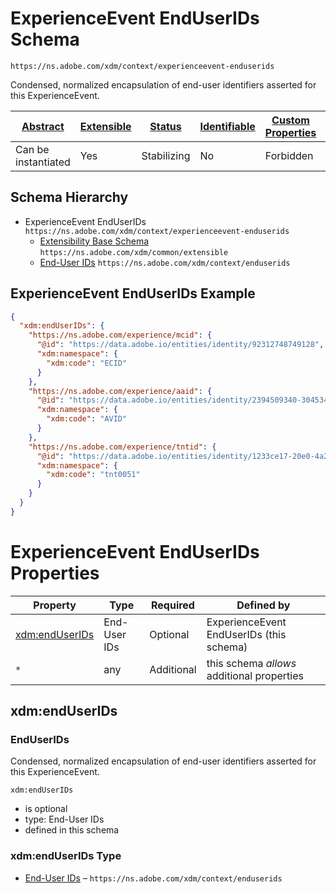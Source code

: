 
# ExperienceEvent EndUserIDs Schema

```
https://ns.adobe.com/xdm/context/experienceevent-enduserids
```

Condensed, normalized encapsulation of end-user identifiers asserted for this ExperienceEvent.

| [Abstract](../../abstract.md) | [Extensible](../../extensions.md) | [Status](../../status.md) | [Identifiable](../../id.md) | [Custom Properties](../../extensions.md) | [Additional Properties](../../extensions.md) | Defined In |
|-------------------------------|-----------------------------------|---------------------------|-----------------------------|------------------------------------------|----------------------------------------------|------------|
| Can be instantiated | Yes | Stabilizing | No | Forbidden | Permitted | [context/experienceevent-enduserids.schema.json](context/experienceevent-enduserids.schema.json) |
## Schema Hierarchy

* ExperienceEvent EndUserIDs `https://ns.adobe.com/xdm/context/experienceevent-enduserids`
  * [Extensibility Base Schema](../common/extensible.schema.md) `https://ns.adobe.com/xdm/common/extensible`
  * [End-User IDs](enduserids.schema.md) `https://ns.adobe.com/xdm/context/enduserids`


## ExperienceEvent EndUserIDs Example
```json
{
  "xdm:endUserIDs": {
    "https://ns.adobe.com/experience/mcid": {
      "@id": "https://data.adobe.io/entities/identity/92312748749128",
      "xdm:namespace": {
        "xdm:code": "ECID"
      }
    },
    "https://ns.adobe.com/experience/aaid": {
      "@id": "https://data.adobe.io/entities/identity/2394509340-30453470347",
      "xdm:namespace": {
        "xdm:code": "AVID"
      }
    },
    "https://ns.adobe.com/experience/tntid": {
      "@id": "https://data.adobe.io/entities/identity/1233ce17-20e0-4a2c-8198-2a77fd60cf4d",
      "xdm:namespace": {
        "xdm:code": "tnt0051"
      }
    }
  }
}
```

# ExperienceEvent EndUserIDs Properties

| Property | Type | Required | Defined by |
|----------|------|----------|------------|
| [xdm:endUserIDs](#xdmenduserids) | End-User IDs | Optional | ExperienceEvent EndUserIDs (this schema) |
| `*` | any | Additional | this schema *allows* additional properties |

## xdm:endUserIDs
### EndUserIDs

Condensed, normalized encapsulation of end-user identifiers asserted for this ExperienceEvent.

`xdm:endUserIDs`
* is optional
* type: End-User IDs
* defined in this schema

### xdm:endUserIDs Type


* [End-User IDs](enduserids.schema.md) – `https://ns.adobe.com/xdm/context/enduserids`




